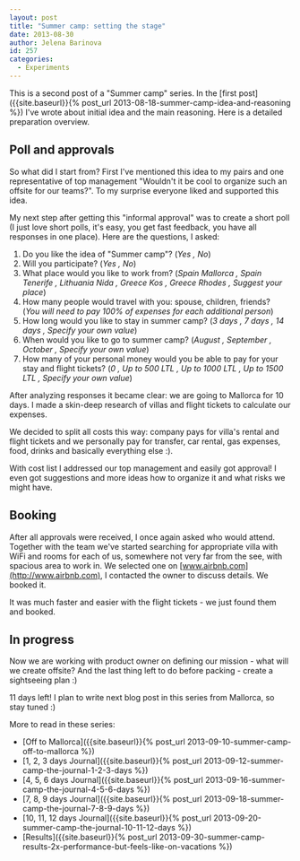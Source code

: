 ```yaml
---
layout: post
title: "Summer camp: setting the stage"
date: 2013-08-30
author: Jelena Barinova
id: 257
categories:
  - Experiments
---
```


This is a second post of a "Summer camp" series. In the [first post]({{site.baseurl}}{% post_url 2013-08-18-summer-camp-idea-and-reasoning %}) I've wrote about initial idea and the main reasoning. Here is a detailed preparation overview.

## Poll and approvals

So what did I start from? First I've mentioned this idea to my pairs and one representative of top management "Wouldn't it be cool to organize such an offsite for our teams?". To my surprise everyone liked and supported this idea.

My next step after getting this "informal approval" was to create a short poll (I just love short polls, it's easy, you get fast feedback, you have all responses in one place). Here are the questions, I asked:

1.  Do you like the idea of "Summer camp"? (_Yes , No_)
2.  Will you participate? (_Yes , No_)
3.  What place would you like to work from? (_Spain Mallorca , Spain Tenerife , Lithuania Nida , Greece Kos , Greece Rhodes , Suggest your place_)
4.  How many people would travel with you: spouse, children, friends?  (_You will need to pay 100% of expenses for each additional person_)
5.  How long would you like to stay in summer camp? (_3 days , 7 days , 14 days , Specify your own value_)
6.  When would you like to go to summer camp? (_August , September , October , Specify your own value_)
7.  How many of your personal money would you be able to pay for your stay and flight tickets? (_0 , Up to 500 LTL , Up to 1000 LTL , Up to 1500 LTL , Specify your own value_)

After analyzing responses it became clear: we are going to Mallorca for 10 days. I made a skin-deep research of villas and flight tickets to calculate our expenses.

We decided to split all costs this way: company pays for villa's rental and flight tickets and we personally pay for transfer, car rental, gas expenses, food, drinks and basically everything else :).

With cost list I addressed our top management and easily got approval! I even got suggestions and more ideas how to organize it and what risks we might have.

## Booking

After all approvals were received, I once again asked who would attend. Together with the team we've started searching for appropriate villa with WiFi and rooms for each of us, somewhere not very far from the see, with spacious area to work in. We selected one on [www.airbnb.com](http://www.airbnb.com), I contacted the owner to discuss details. We booked it.

It was much faster and easier with the flight tickets - we just found them and booked.

## In progress

Now we are working with product owner on defining our mission - what will we create offsite? And the last thing left to do before packing - create a sightseeing plan :)

11 days left! I plan to write next blog post in this series from Mallorca, so stay tuned :)

More to read in these series:

*   [Off to Mallorca]({{site.baseurl}}{% post_url 2013-09-10-summer-camp-off-to-mallorca %})
*   [1, 2, 3 days Journal]({{site.baseurl}}{% post_url 2013-09-12-summer-camp-the-journal-1-2-3-days %})
*   [4, 5, 6 days Journal]({{site.baseurl}}{% post_url 2013-09-16-summer-camp-the-journal-4-5-6-days %})
*   [7, 8, 9 days Journal]({{site.baseurl}}{% post_url 2013-09-18-summer-camp-the-journal-7-8-9-days %})
*   [10, 11, 12 days Journal]({{site.baseurl}}{% post_url 2013-09-20-summer-camp-the-journal-10-11-12-days %})
*   [Results]({{site.baseurl}}{% post_url 2013-09-30-summer-camp-results-2x-performance-but-feels-like-on-vacations %})